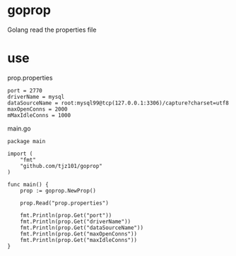 # goprop
Golang read the properties file

# use
prop.properties
```
port = 2770
driverName = mysql
dataSourceName = root:mysql99@tcp(127.0.0.1:3306)/capture?charset=utf8
maxOpenConns = 2000
mMaxIdleConns = 1000
```
main.go
 
```
package main

import (
	"fmt"
	"github.com/tjz101/goprop"
)

func main() {
	prop := goprop.NewProp()

	prop.Read("prop.properties")

	fmt.Println(prop.Get("port"))
	fmt.Println(prop.Get("driverName"))
	fmt.Println(prop.Get("dataSourceName"))
	fmt.Println(prop.Get("maxOpenConns"))
	fmt.Println(prop.Get("maxIdleConns"))
}
```
